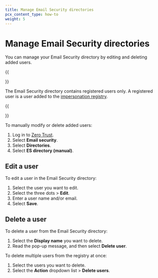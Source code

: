 ```yaml
---
title: Manage Email Security directories
pcx_content_type: how-to
weight: 5
---
```


# Manage Email Security directories

You can manage your Email Security directory by editing and deleting added users.

{{<Aside type="note" header="Registered users">}}

The Email Security directory contains registered users only. A registered user is a user added to the [impersonation registry](/cloudflare-one/email-security/detection-settings/impersonation-registry/).

{{</Aside>}}

To manually modify or delete added users:

1. Log in to [Zero Trust](https://one.dash.cloudflare.com/).
2. Select **Email security**.
3. Select **Directories**.
4. Select **ES directory (manual)**.

## Edit a user

To edit a user in the Email Security directory:

1. Select the user you want to edit.
2. Select the three dots > **Edit**.
3. Enter a user name and/or email.
4. Select **Save**.

## Delete a user

To delete a user from the Email Security directory:

1. Select the **Display name** you want to delete.
2. Read the pop-up message, and then select **Delete user**.

To delete multiple users from the registry at once:

1. Select the users you want to delete.
2. Select the **Action** dropdown list > **Delete users**.